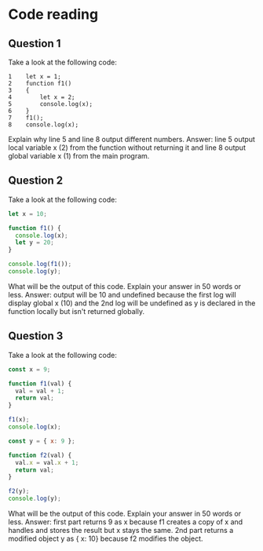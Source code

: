 # Code reading

## Question 1

Take a look at the following code:

```
1    let x = 1;
2    function f1()
3    {
4        let x = 2;
5        console.log(x);
6    }
7    f1();
8    console.log(x);
```

Explain why line 5 and line 8 output different numbers.
Answer: line 5 output local variable x (2) from the function without returning it and line 8 output global variable x (1) from the main program.

## Question 2

Take a look at the following code:

```js
let x = 10;

function f1() {
  console.log(x);
  let y = 20;
}

console.log(f1());
console.log(y);
```

What will be the output of this code. Explain your answer in 50 words or less.
Answer: output will be 10 and undefined because the first log will display global x (10) and the 2nd log will be undefined as y is declared in the function locally but isn't returned globally.

## Question 3

Take a look at the following code:

```js
const x = 9;

function f1(val) {
  val = val + 1;
  return val;
}

f1(x);
console.log(x);

const y = { x: 9 };

function f2(val) {
  val.x = val.x + 1;
  return val;
}

f2(y);
console.log(y);
```

What will be the output of this code. Explain your answer in 50 words or less.
Answer: first part returns 9 as x because f1 creates a copy of x and handles and stores the result but x stays the same. 2nd part returns a modified object y as { x: 10} because f2 modifies the object.